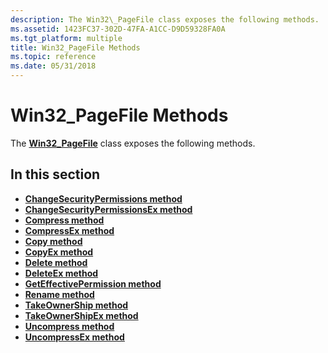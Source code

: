 ```yaml
---
description: The Win32\_PageFile class exposes the following methods.
ms.assetid: 1423FC37-302D-47FA-A1CC-D9D59328FA0A
ms.tgt_platform: multiple
title: Win32_PageFile Methods
ms.topic: reference
ms.date: 05/31/2018
---
```


# Win32\_PageFile Methods

The [**Win32\_PageFile**](win32-pagefile.md) class exposes the following methods.

## In this section

-   [**ChangeSecurityPermissions method**](changesecuritypermissions-method-in-class-win32-pagefile.md)
-   [**ChangeSecurityPermissionsEx method**](changesecuritypermissionsex-method-in-class-win32-pagefile.md)
-   [**Compress method**](compress-method-in-class-win32-pagefile.md)
-   [**CompressEx method**](compressex-method-in-class-win32-pagefile.md)
-   [**Copy method**](copy-method-in-class-win32-pagefile.md)
-   [**CopyEx method**](copyex-method-in-class-win32-pagefile.md)
-   [**Delete method**](delete-method-in-class-win32-pagefile.md)
-   [**DeleteEx method**](deleteex-method-in-class-win32-pagefile.md)
-   [**GetEffectivePermission method**](geteffectivepermission-method-in-class-win32-pagefile.md)
-   [**Rename method**](rename-method-in-class-win32-pagefile.md)
-   [**TakeOwnerShip method**](takeownership-method-in-class-win32-pagefile.md)
-   [**TakeOwnerShipEx method**](takeownershipex-method-in-class-win32-pagefile.md)
-   [**Uncompress method**](uncompress-method-in-class-win32-pagefile.md)
-   [**UncompressEx method**](uncompressex-method-in-class-win32-pagefile.md)

 

 



